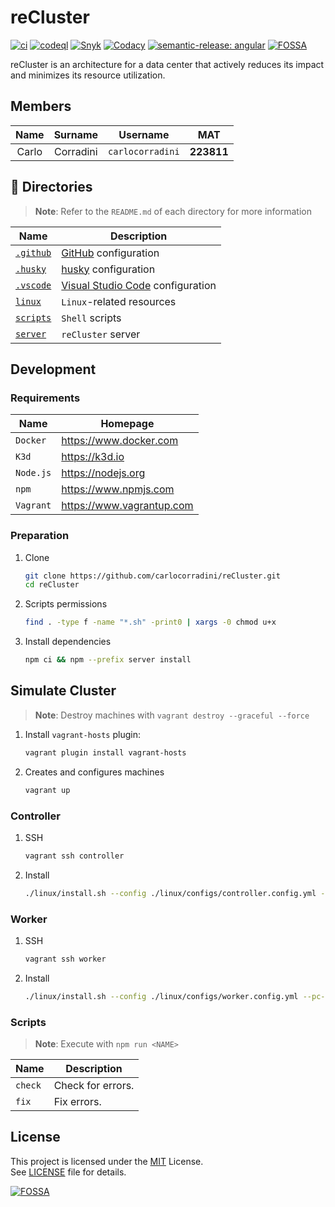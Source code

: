 # reCluster

[![ci](https://github.com/carlocorradini/reCluster/actions/workflows/ci.yml/badge.svg)](https://github.com/carlocorradini/reCluster/actions/workflows/ci.yml)
[![codeql](https://github.com/carlocorradini/reCluster/actions/workflows/codeql.yml/badge.svg)](https://github.com/carlocorradini/reCluster/actions/workflows/codeql.yml)
[![Snyk](https://snyk.io/test/github/carlocorradini/reCluster/badge.svg)](https://snyk.io/test/github/carlocorradini/reCluster)
[![Codacy](https://app.codacy.com/project/badge/Grade/3c244477073f43b98d5da59bcb4edf68)](https://www.codacy.com/gh/carlocorradini/reCluster/dashboard?utm_source=github.com&utm_medium=referral&utm_content=carlocorradini/reCluster&utm_campaign=Badge_Grade)
[![semantic-release: angular](https://img.shields.io/badge/semantic--release-angular-e10079?logo=semantic-release)](https://github.com/semantic-release/semantic-release)
[![FOSSA](https://app.fossa.com/api/projects/git%2Bgithub.com%2Fcarlocorradini%2FreCluster.svg?type=small)](https://app.fossa.com/projects/git%2Bgithub.com%2Fcarlocorradini%2FreCluster?ref=badge_small)

reCluster is an architecture for a data center that actively reduces its impact and minimizes its resource utilization.

## Members

| Name  |  Surname  |     Username     |    MAT     |
| :---: | :-------: | :--------------: | :--------: |
| Carlo | Corradini | `carlocorradini` | **223811** |

## :file_folder: Directories

> **Note**: Refer to the `README.md` of each directory for more information

| **Name**                | **Description**                                                   |
| ----------------------- | ----------------------------------------------------------------- |
| [`.github`](./.github/) | [GitHub](https://github.com) configuration                        |
| [`.husky`](./.husky/)   | [husky](https://typicode.github.io/husky) configuration           |
| [`.vscode`](./.vscode/) | [Visual Studio Code](https://code.visualstudio.com) configuration |
| [`linux`](./linux/)     | `Linux`-related resources                                         |
| [`scripts`](./scripts/) | `Shell` scripts                                                   |
| [`server`](./server/)   | `reCluster` server                                                |

## Development

### Requirements

| **Name**  | **Homepage**                |
| --------- | --------------------------- |
| `Docker`  | <https://www.docker.com>    |
| `K3d`     | <https://k3d.io>            |
| `Node.js` | <https://nodejs.org>        |
| `npm`     | <https://www.npmjs.com>     |
| `Vagrant` | <https://www.vagrantup.com> |

### Preparation

1. Clone

   ```sh
   git clone https://github.com/carlocorradini/reCluster.git
   cd reCluster
   ```

1. Scripts permissions

   ```sh
   find . -type f -name "*.sh" -print0 | xargs -0 chmod u+x
   ```

1. Install dependencies

   ```sh
   npm ci && npm --prefix server install
   ```

## Simulate Cluster

> **Note**: Destroy machines with `vagrant destroy --graceful --force`

1. Install `vagrant-hosts` plugin:

   ```sh
   vagrant plugin install vagrant-hosts
   ```

1. Creates and configures machines

   ```sh
   vagrant up
   ```

### Controller

1. SSH

   ```sh
   vagrant ssh controller
   ```

1. Install

   ```sh
   ./linux/install.sh --config ./linux/configs/controller.config.yml --pc-device-api "http://192.168.0.61/cm?cmnd=status%2010" --init-cluster
   ```

### Worker

1. SSH

   ```sh
   vagrant ssh worker
   ```

1. Install

   ```sh
   ./linux/install.sh --config ./linux/configs/worker.config.yml --pc-device-api "http://192.168.0.61/cm?cmnd=status%2010"
   ```

### Scripts

> **Note**: Execute with `npm run <NAME>`

| **Name** | **Description**   |
| -------- | ----------------- |
| `check`  | Check for errors. |
| `fix`    | Fix errors.       |

## License

This project is licensed under the [MIT](https://opensource.org/licenses/MIT) License. \
See [LICENSE](./LICENSE) file for details.

[![FOSSA](https://app.fossa.com/api/projects/git%2Bgithub.com%2Fcarlocorradini%2FreCluster.svg?type=large)](https://app.fossa.com/projects/git%2Bgithub.com%2Fcarlocorradini%2FreCluster?ref=badge_large)
